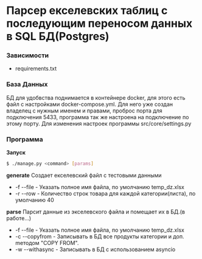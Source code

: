 # Парсер екселевских таблиц с последующим переносом данных в SQL БД(Postgres)

### Зависимости

- requirements.txt


### База Данных

БД для удобвства поднимается в контейнере docker, для этого есть файл с настройками docker-compose.yml. Для него уже создан владелец с нужным именем и правами, проброс порта для подключения 5433, программа так же настроена на подключение по этому порту. Для изменения настроек программы src/core/settings.py

### Программа
**Запуск**
```sh
$ ./manage.py <command> [params]
```
**generate**
Создает екселевский файл с тестовыми данными
- -f --file - Указать полное имя файла, по умолчанию temp_dz.xlsx
- -r --row  - Количество строк товара для каждой категории(листа), по умолчанию 40

**parse**
Парсит данные из экселевского файла и помещает их в БД.(в работе...)
- -f --file - Указать полное имя файла, по умолчанию temp_dz.xlsx
- -c --copyfrom - Записывать в БД все продукты категории и доп. mетодом "COPY FROM".
- -w --withasync - Записывать в БД с использованием asyncio